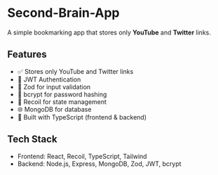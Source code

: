 # Second-Brain-App

A simple bookmarking app that stores only **YouTube** and **Twitter** links.

## Features

- ✅ Stores only YouTube and Twitter links
- 🔐 JWT Authentication
- 🧪 Zod for input validation
- 🔐 bcrypt for password hashing
- 🧠 Recoil for state management
- 🌐 MongoDB for database
- 🧱 Built with TypeScript (frontend & backend)

## Tech Stack

- Frontend: React, Recoil, TypeScript, Tailwind
- Backend: Node.js, Express, MongoDB, Zod, JWT, bcrypt
